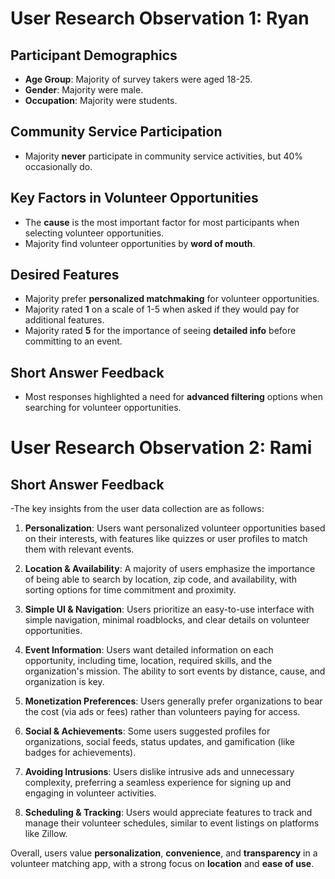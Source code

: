 # User Research Observation 1: Ryan

## Participant Demographics
- **Age Group**: Majority of survey takers were aged 18-25.
- **Gender**: Majority were male.
- **Occupation**: Majority were students.

## Community Service Participation
- Majority **never** participate in community service activities, but 40% occasionally do.

## Key Factors in Volunteer Opportunities
- The **cause** is the most important factor for most participants when selecting volunteer opportunities.
- Majority find volunteer opportunities by **word of mouth**.
  
## Desired Features
- Majority prefer **personalized matchmaking** for volunteer opportunities.
- Majority rated **1** on a scale of 1-5 when asked if they would pay for additional features.
- Majority rated **5** for the importance of seeing **detailed info** before committing to an event.
  
## Short Answer Feedback
- Most responses highlighted a need for **advanced filtering** options when searching for volunteer opportunities.

# User Research Observation 2: Rami

## Short Answer Feedback
-The key insights from the user data collection are as follows:

1. **Personalization**: Users want personalized volunteer opportunities based on their interests, with features like quizzes or user profiles to match them with relevant events.
   
2. **Location & Availability**: A majority of users emphasize the importance of being able to search by location, zip code, and availability, with sorting options for time commitment and proximity.

3. **Simple UI & Navigation**: Users prioritize an easy-to-use interface with simple navigation, minimal roadblocks, and clear details on volunteer opportunities.

4. **Event Information**: Users want detailed information on each opportunity, including time, location, required skills, and the organization's mission. The ability to sort events by distance, cause, and organization is key.

5. **Monetization Preferences**: Users generally prefer organizations to bear the cost (via ads or fees) rather than volunteers paying for access. 

6. **Social & Achievements**: Some users suggested profiles for organizations, social feeds, status updates, and gamification (like badges for achievements).

7. **Avoiding Intrusions**: Users dislike intrusive ads and unnecessary complexity, preferring a seamless experience for signing up and engaging in volunteer activities.

8. **Scheduling & Tracking**: Users would appreciate features to track and manage their volunteer schedules, similar to event listings on platforms like Zillow.

Overall, users value **personalization**, **convenience**, and **transparency** in a volunteer matching app, with a strong focus on **location** and **ease of use**.

